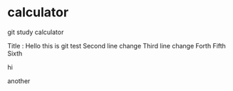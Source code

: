 # calculator
git study calculator

Title : Hello this is git test
Second line change
Third line change
Forth
Fifth
Sixth

hi


another

